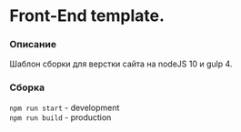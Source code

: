 # Front-End template.

### Описание
Шаблон сборки для верстки сайта на nodeJS 10 и gulp 4.

### Сборка
`npm run start` - development  
`npm run build` - production  